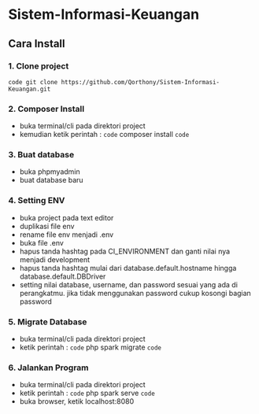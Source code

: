 # Sistem-Informasi-Keuangan

## Cara Install
### 1. Clone project
`code git clone https://github.com/Qorthony/Sistem-Informasi-Keuangan.git `
### 2. Composer Install
- buka terminal/cli pada direktori project
- kemudian ketik perintah : `code` composer install `code`
### 3. Buat database
- buka phpmyadmin
- buat database baru
### 4. Setting ENV
- buka project pada text editor
- duplikasi file env
- rename file env menjadi .env
- buka file .env
- hapus tanda hashtag pada CI_ENVIRONMENT dan ganti nilai nya menjadi development
- hapus tanda hashtag mulai dari database.default.hostname hingga database.default.DBDriver
- setting nilai database, username, dan password sesuai yang ada di perangkatmu. jika tidak menggunakan password cukup kosongi bagian password
### 5. Migrate Database
- buka terminal/cli pada direktori project
- ketik perintah : `code` php spark migrate `code`
### 6. Jalankan Program
- buka terminal/cli pada direktori project
- ketik perintah : `code` php spark serve `code`
- buka browser, ketik localhost:8080
